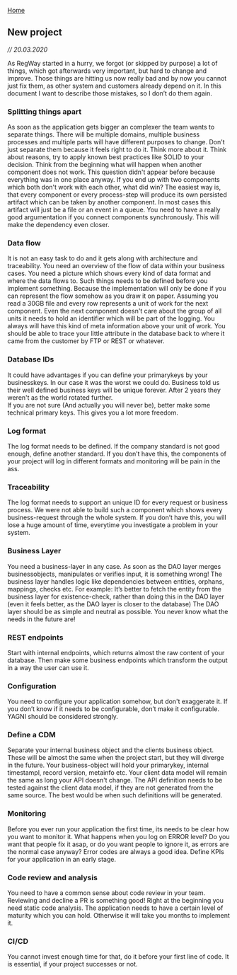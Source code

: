 [Home](/)

## New project
*// 20.03.2020*

As RegWay started in a hurry, we forgot (or skipped by purpose) a lot of things, which got afterwards very important, but hard to change and improve.
Those things are hitting us now really bad and by now you cannot just fix them, as other system and customers already depend on it. 
In this document I want to describe those mistakes, so I don’t do them again.

### Splitting things apart
As soon as the application gets bigger an complexer the team wants to separate things. There will be multiple domains, multiple business processes and multiple parts will have different purposes to change. 
Don't just separate them because it feels right to do it. Think more about it. Think about reasons, try to apply known best practices like SOLID to your decision. 
Think from the beginning what will happen when another component does not work. This question didn't appear before because everything was in one place anyway. If you end up with two components which both don't work with each other, what did win?
The easiest way is, that every component or every process-step will produce its own persisted artifact which can be taken by another component. In most cases this artifact will just be a file or an event in a queue. 
You need to have a really good argumentation if you connect components synchronously. This will make the dependency even closer.

### Data flow
It is not an easy task to do and it gets along with architecture and traceability. You need an overview of the flow of data within your business cases.
You need a picture which shows every kind of data format and where the data flows to. 
Such things needs to be defined before you implement something. Because the implementation will only be done if you can represent the flow somehow as you draw it on paper.
Assuming you read a 30GB file and every row represents a unit of work for the next component. Even the next component doesn't care about the group of all units it needs to hold an identifier which will be part of the logging. 
You always will have this kind of meta information above your unit of work. You should be able to trace your little attribute in the database back to where it came from the customer by FTP or REST or whatever.

### Database IDs
It could have advantages if you can define your primarykeys by your businesskeys. In our case it was the worst we could do. Business told us their well defined business keys will be unique forever. After 2 years they weren't as the world rotated further.  
If you are not sure (And actually you will never be), better make some technical primary keys. This gives you a lot more freedom.

### Log format
The log format needs to be defined. If the company standard is not good enough, define another standard. 
If you don’t have this, the components of your project will log in different formats and monitoring will be pain in the ass.

### Traceability
The log format needs to support an unique ID for every request or business process.
We were not able to build such a component which shows every business-request through the whole system.
If you don’t have this, you will lose a huge amount of time, everytime you investigate a problem in your system.

### Business Layer
You need a business-layer in any case. 
As soon as the DAO layer merges businessobjects, manipulates or verifies input, it is something wrong! The business layer handles logic like dependencies between entities, orphans, mappings, checks etc.
For example: It’s better to fetch the entity from the business layer for existence-check, rather than doing this in the DAO layer (even it feels better, as the DAO layer is closer to the database)
The DAO layer should be as simple and neutral as possible. You never know what the needs in the future are!

### REST endpoints
Start with internal endpoints, which returns almost the raw content of your database.
Then make some business endpoints which transform the output in a way the user can use it. 

### Configuration
You need to configure your application somehow, but don't exaggerate it. 
If you don’t know if it needs to be configurable, don’t make it configurable. YAGNI should be considered strongly.
 
### Define a CDM
Separate your internal business object and the clients business object. These will be almost the same when the project start, but they will diverge in the future.
Your business-object will hold your primarykey, internal timestampl, record version, metainfo etc. Your client data model will remain the same as long your API doesn't change. 
The API definition needs to be tested against the client data model, if they are not generated from the same source.
The best would be when such definitions will be generated.

### Monitoring
Before you ever run your application the first time, its needs to be clear how you want to monitor it. What happens when you log on ERROR level? Do you want that people fix it asap, or do you want people to ignore it, as errors are the normal case anyway?
Error codes are always a good idea. Define KPIs for your application in an early stage.

### Code review and analysis
You need to have a common sense about code review in your team. Reviewing and decline a PR is something good!
Right at the beginning you need static code analysis. The application needs to have a certain level of maturity which you can hold. Otherwise it will take you months to implement it.

### CI/CD
You cannot invest enough time for that, do it before your first line of code. 
It is essential, if your project successes or not.
